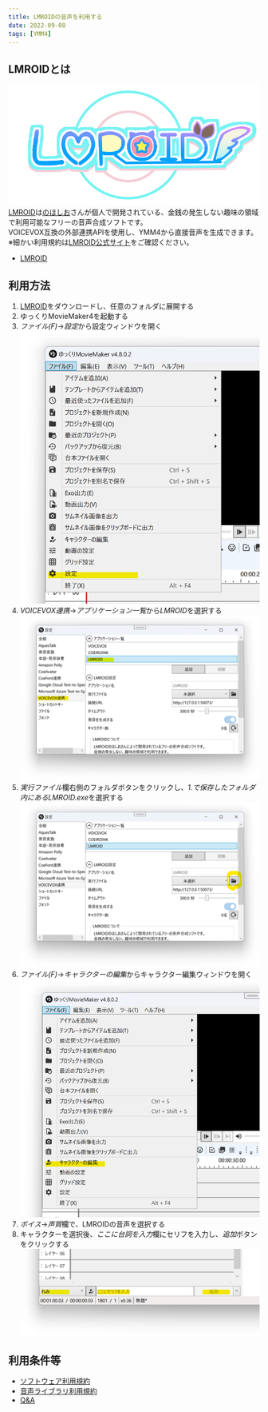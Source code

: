 ```yaml
---
title: LMROIDの音声を利用する
date: 2022-09-08
tags: [YMM4]
---
```

## LMROIDとは
![スクリーンショット](LMROID_0347.png)
[LMROID](https://lmroidsoftware.wixsite.com/nhoshio)は[のほしお](https://twitter.com/ssohsn)さんが個人で開発されている、金銭の発生しない趣味の領域で利用可能なフリーの音声合成ソフトです。  
VOICEVOX互換の外部連携APIを使用し、YMM4から直接音声を生成できます。  
※細かい利用規約は[LMROID公式サイト](https://lmroidsoftware.wixsite.com/nhoshio/%E5%88%A9%E7%94%A8%E8%A6%8F%E7%B4%84)をご確認ください。
- [LMROID](https://lmroidsoftware.wixsite.com/nhoshio)

## 利用方法
1. [LMROID](https://lmroidsoftware.wixsite.com/nhoshio)をダウンロードし、任意のフォルダに展開する
1. ゆっくりMovieMaker4を起動する
1. *ファイル(F)*→*設定*から設定ウィンドウを開く
![スクリーンショット](LMROID_5859.png)
1. *VOICEVOX連携*→*アプリケーション一覧*から*LMROID*を選択する
![スクリーンショット](LMROID_0011.png)
1. *実行ファイル*欄右側のフォルダボタンをクリックし、*1.*で保存したフォルダ内にある*LMROID.exe*を選択する
![スクリーンショット](LMROID_0038.png)
1. *ファイル(F)*→*キャラクターの編集*からキャラクター編集ウィンドウを開く
![スクリーンショット](LMROID_0312.png)
1. *ボイス*→*声質*欄で、LMROIDの音声を選択する
1. キャラクターを選択後、*ここに台詞を入力*欄にセリフを入力し、*追加*ボタンをクリックする
![スクリーンショット](LMROID_0236.png)

## 利用条件等
- [ソフトウェア利用規約](https://lmroidsoftware.wixsite.com/nhoshio/%E5%88%A9%E7%94%A8%E8%A6%8F%E7%B4%84)
- [音声ライブラリ利用規約](https://lmroidsoftware.wixsite.com/nhoshio/%E3%82%AD%E3%83%A3%E3%83%A9%E3%82%AF%E3%82%BF%E3%83%BC)
- [Q&A](https://lmroidsoftware.wixsite.com/nhoshio/q-a)